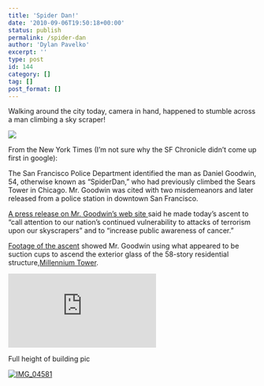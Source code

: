 ```yaml
---
title: 'Spider Dan!'
date: '2010-09-06T19:50:18+00:00'
status: publish
permalink: /spider-dan
author: 'Dylan Pavelko'
excerpt: ''
type: post
id: 144
category: []
tag: []
post_format: []
---
```

Walking around the city today, camera in hand, happened to stumble across a man climbing a sky scraper!

[![](https://i0.wp.com/farm5.static.flickr.com/4107/4965877701_7e9ed04783_o.jpg?resize=525%2C962)](http://www.flickr.com/photos/dylanlights/4965877701/)

From the New York Times (I’m not sure why the SF Chronicle didn’t come up first in google):

The San Francisco Police Department identified the man as Daniel Goodwin, 54, otherwise known as “SpiderDan,” who had previously climbed the Sears Tower in Chicago. Mr. Goodwin was cited with two misdemeanors and later released from a police station in downtown San Francisco.

[A press release on Mr. Goodwin’s web site ](http://skyscraperman.com/?page_id=932)said he made today’s ascent to “call attention to our nation’s continued vulnerability to attacks of terrorism upon our skyscrapers” and to “increase public awareness of cancer.”

[Footage of the ascent](http://abclocal.go.com/kgo/story?section=news/local/san_francisco&id=7653155) showed Mr. Goodwin using what appeared to be suction cups to ascend the exterior glass of the 58-story residential structure,[Millennium Tower](http://www.millenniumtowersf.com/).

<iframe class="wp-embedded-content" data-secret="h1aQzisV57" frameborder="0" sandbox="allow-scripts" scrolling="no" security="restricted" src="https://www.nytimes.com/svc/oembed/html/?url=https%3A%2F%2Fthelede.blogs.nytimes.com%2F2010%2F09%2F06%2Fclimber-scales-tower-in-san-francisco%2F#?secret=h1aQzisV57" title="Climber Scales Tower in San Francisco"></iframe>

Full height of building pic

[![](https://i0.wp.com/www.dylanpavelko.com/blog/wp-content/uploads/2010/09/IMG_04581-682x1024.jpg?resize=450%2C675 "IMG_04581")](https://i2.wp.com/www.dylanpavelko.com/blog/wp-content/uploads/2010/09/IMG_04581.jpg)